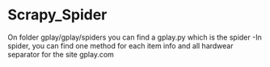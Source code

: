 # Scrapy_Spider
On folder gplay/gplay/spiders you can find a gplay.py which is the spider
	-In spider, you can find one method for each item info and all hardwear separator for the site gplay.com
